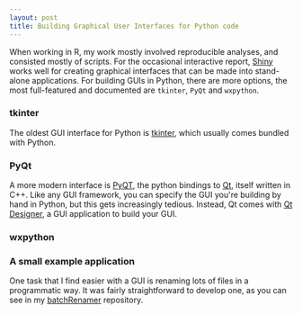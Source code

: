 ```yaml
---
layout: post
title: Building Graphical User Interfaces for Python code
---
```


When working in R, my work mostly involved reproducible analyses, and consisted mostly of scripts. For the occasional interactive report, [Shiny](https://shiny.rstudio.com) works well for creating graphical interfaces that can be made into stand-alone applications. For building GUIs in Python, there are more options, the most full-featured and documented are `tkinter`, `PyQt` and `wxpython`.

### tkinter

The oldest GUI interface for Python is [tkinter](https://docs.python.org/3/library/tkinter.html), which usually comes bundled with Python.

### PyQt

A more modern interface is [PyQT](https://wiki.python.org/moin/PyQt), the python bindings to [Qt](https://www.qt.io/), itself written in C++. Like any GUI framework, you can specify the GUI you're building by hand in Python, but this gets increasingly tedious. Instead, Qt comes with [Qt Designer](https://doc.qt.io/qt-5/qtdesigner-manual.html), a GUI application to build your GUI.

### wxpython

### A small example application

One task that I find easier with a GUI is renaming lots of files in a programmatic way. It was fairly straightforward to develop one, as you can see in my [batchRenamer](https://github.com/ptvan/batchRenamer) repository.
